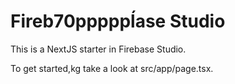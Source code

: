 # Fireb70pppppĺase Studio

This is a NextJS starter in Firebase Studio.

To get started,kg take a look at src/app/page.tsx.
